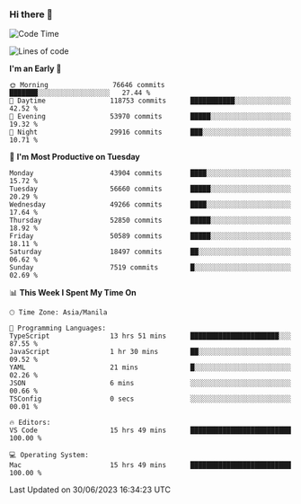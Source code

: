 ### Hi there 👋

<!--START_SECTION:waka-->
![Code Time](http://img.shields.io/badge/Code%20Time-4%2C123%20hrs%2039%20mins-blue)

![Lines of code](https://img.shields.io/badge/From%20Hello%20World%20I%27ve%20Written-107.8%20million%20lines%20of%20code-blue)

**I'm an Early 🐤** 

```text
🌞 Morning                76646 commits       ███████░░░░░░░░░░░░░░░░░░   27.44 % 
🌆 Daytime                118753 commits      ███████████░░░░░░░░░░░░░░   42.52 % 
🌃 Evening                53970 commits       █████░░░░░░░░░░░░░░░░░░░░   19.32 % 
🌙 Night                  29916 commits       ███░░░░░░░░░░░░░░░░░░░░░░   10.71 % 
```
📅 **I'm Most Productive on Tuesday** 

```text
Monday                   43904 commits       ████░░░░░░░░░░░░░░░░░░░░░   15.72 % 
Tuesday                  56660 commits       █████░░░░░░░░░░░░░░░░░░░░   20.29 % 
Wednesday                49266 commits       ████░░░░░░░░░░░░░░░░░░░░░   17.64 % 
Thursday                 52850 commits       █████░░░░░░░░░░░░░░░░░░░░   18.92 % 
Friday                   50589 commits       █████░░░░░░░░░░░░░░░░░░░░   18.11 % 
Saturday                 18497 commits       ██░░░░░░░░░░░░░░░░░░░░░░░   06.62 % 
Sunday                   7519 commits        █░░░░░░░░░░░░░░░░░░░░░░░░   02.69 % 
```


📊 **This Week I Spent My Time On** 

```text
🕑︎ Time Zone: Asia/Manila

💬 Programming Languages: 
TypeScript               13 hrs 51 mins      ██████████████████████░░░   87.55 % 
JavaScript               1 hr 30 mins        ██░░░░░░░░░░░░░░░░░░░░░░░   09.52 % 
YAML                     21 mins             █░░░░░░░░░░░░░░░░░░░░░░░░   02.26 % 
JSON                     6 mins              ░░░░░░░░░░░░░░░░░░░░░░░░░   00.66 % 
TSConfig                 0 secs              ░░░░░░░░░░░░░░░░░░░░░░░░░   00.01 % 

🔥 Editors: 
VS Code                  15 hrs 49 mins      █████████████████████████   100.00 % 

💻 Operating System: 
Mac                      15 hrs 49 mins      █████████████████████████   100.00 % 
```


 Last Updated on 30/06/2023 16:34:23 UTC
<!--END_SECTION:waka-->


<!--
**rad182/rad182** is a ✨ _special_ ✨ repository because its `README.md` (this file) appears on your GitHub profile.

Here are some ideas to get you started:

- 🔭 I’m currently working on ...
- 🌱 I’m currently learning ...
- 👯 I’m looking to collaborate on ...
- 🤔 I’m looking for help with ...
- 💬 Ask me about ...
- 📫 How to reach me: ...
- 😄 Pronouns: ...
- ⚡ Fun fact: ...
-->
